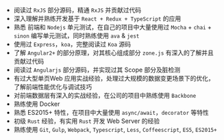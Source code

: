 - 阅读过 `RxJS` 部分源码，精通 `RxJS` 并贡献过代码
- 深入理解并熟练开发基于 `React + Redux + TypeScript` 的应用
- 熟悉 前端和 `Nodejs` 单元测试，在自己的项目中大量使用过 `Mocha` + `chai` + `sinon` 编写单元测试，同时熟练使用 `ava` & `jest`
- 使用过 `Express`，`koa`，完整阅读过 `Koa` 源码
- 了解 `Angular2+` 的部分原理，对其核心组成部分 `zone.js` 有深入的了解并且贡献过代码
- 阅读过 `Angularjs` 部分源码，并实现过其 Scope 部分及脏检测
- 有过大型单页Web 应用实战经验，处理过大规模的数据变更场景下的优化，了解前端性能优化与调试技巧
- 对前端数据层有深入的实战经验，在公司的项目中熟练使用 `Backbone`
- 熟练使用 Docker
- 熟悉 ES2015+ 特性，在项目中大量使用 `async/await`，`decorator` 等特性
- 初级 `Rust` 经验，有实用 `Rust` 开发 Web Server 的经验
- 熟练使用 `Git`, `Gulp`, `Webpack`, `Typescript`, `Less`, `Coffeescript`, `ES5`, `ES2015+`
